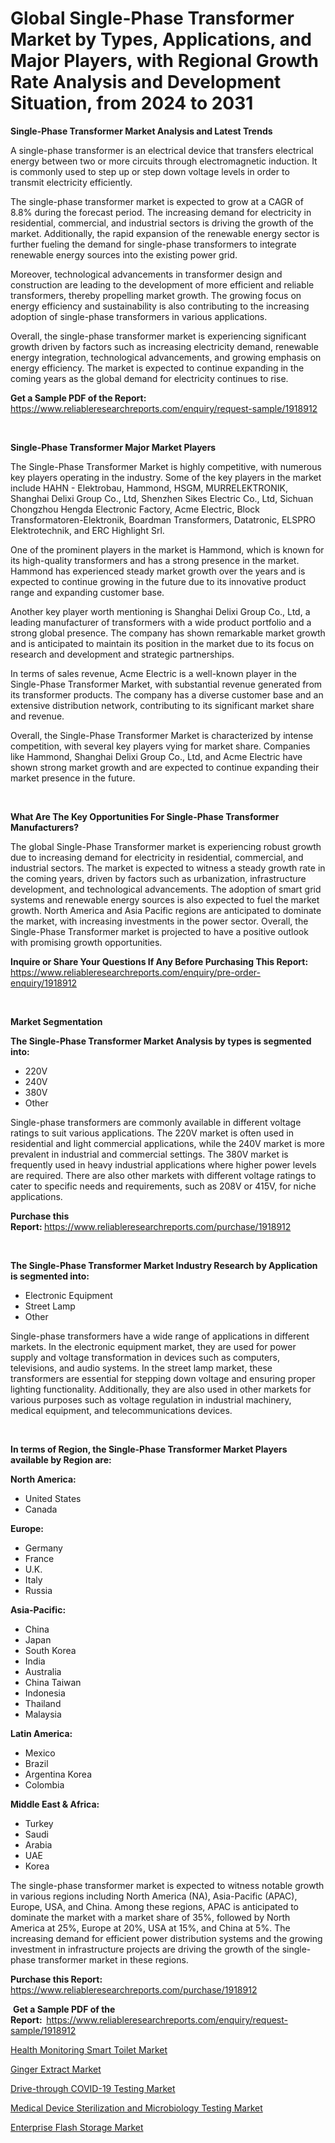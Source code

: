 <p><h1>Global Single-Phase Transformer Market by Types, Applications, and Major Players, with Regional Growth Rate Analysis and Development Situation, from 2024 to 2031</h1></p><p><strong>Single-Phase Transformer Market Analysis and Latest Trends</strong></p>
<p><p>A single-phase transformer is an electrical device that transfers electrical energy between two or more circuits through electromagnetic induction. It is commonly used to step up or step down voltage levels in order to transmit electricity efficiently.</p><p>The single-phase transformer market is expected to grow at a CAGR of 8.8% during the forecast period. The increasing demand for electricity in residential, commercial, and industrial sectors is driving the growth of the market. Additionally, the rapid expansion of the renewable energy sector is further fueling the demand for single-phase transformers to integrate renewable energy sources into the existing power grid.</p><p>Moreover, technological advancements in transformer design and construction are leading to the development of more efficient and reliable transformers, thereby propelling market growth. The growing focus on energy efficiency and sustainability is also contributing to the increasing adoption of single-phase transformers in various applications.</p><p>Overall, the single-phase transformer market is experiencing significant growth driven by factors such as increasing electricity demand, renewable energy integration, technological advancements, and growing emphasis on energy efficiency. The market is expected to continue expanding in the coming years as the global demand for electricity continues to rise.</p></p>
<p><strong>Get a Sample PDF of the Report:&nbsp;</strong> <a href="https://www.reliableresearchreports.com/enquiry/request-sample/1918912">https://www.reliableresearchreports.com/enquiry/request-sample/1918912</a></p>
<p>&nbsp;</p>
<p><strong>Single-Phase Transformer Major Market Players</strong></p>
<p><p>The Single-Phase Transformer Market is highly competitive, with numerous key players operating in the industry. Some of the key players in the market include HAHN - Elektrobau, Hammond, HSGM, MURRELEKTRONIK, Shanghai Delixi Group Co., Ltd, Shenzhen Sikes Electric Co., Ltd, Sichuan Chongzhou Hengda Electronic Factory, Acme Electric, Block Transformatoren-Elektronik, Boardman Transformers, Datatronic, ELSPRO Elektrotechnik, and ERC Highlight Srl.</p><p>One of the prominent players in the market is Hammond, which is known for its high-quality transformers and has a strong presence in the market. Hammond has experienced steady market growth over the years and is expected to continue growing in the future due to its innovative product range and expanding customer base.</p><p>Another key player worth mentioning is Shanghai Delixi Group Co., Ltd, a leading manufacturer of transformers with a wide product portfolio and a strong global presence. The company has shown remarkable market growth and is anticipated to maintain its position in the market due to its focus on research and development and strategic partnerships.</p><p>In terms of sales revenue, Acme Electric is a well-known player in the Single-Phase Transformer Market, with substantial revenue generated from its transformer products. The company has a diverse customer base and an extensive distribution network, contributing to its significant market share and revenue.</p><p>Overall, the Single-Phase Transformer Market is characterized by intense competition, with several key players vying for market share. Companies like Hammond, Shanghai Delixi Group Co., Ltd, and Acme Electric have shown strong market growth and are expected to continue expanding their market presence in the future.</p></p>
<p>&nbsp;</p>
<p><strong>What Are The Key Opportunities For Single-Phase Transformer Manufacturers?</strong></p>
<p><p>The global Single-Phase Transformer market is experiencing robust growth due to increasing demand for electricity in residential, commercial, and industrial sectors. The market is expected to witness a steady growth rate in the coming years, driven by factors such as urbanization, infrastructure development, and technological advancements. The adoption of smart grid systems and renewable energy sources is also expected to fuel the market growth. North America and Asia Pacific regions are anticipated to dominate the market, with increasing investments in the power sector. Overall, the Single-Phase Transformer market is projected to have a positive outlook with promising growth opportunities.</p></p>
<p><strong>Inquire or Share Your Questions If Any Before Purchasing This Report:</strong> <a href="https://www.reliableresearchreports.com/enquiry/pre-order-enquiry/1918912">https://www.reliableresearchreports.com/enquiry/pre-order-enquiry/1918912</a></p>
<p>&nbsp;</p>
<p><strong>Market Segmentation</strong></p>
<p><strong>The Single-Phase Transformer Market Analysis by types is segmented into:</strong></p>
<p><ul><li>220V</li><li>240V</li><li>380V</li><li>Other</li></ul></p>
<p><p>Single-phase transformers are commonly available in different voltage ratings to suit various applications. The 220V market is often used in residential and light commercial applications, while the 240V market is more prevalent in industrial and commercial settings. The 380V market is frequently used in heavy industrial applications where higher power levels are required. There are also other markets with different voltage ratings to cater to specific needs and requirements, such as 208V or 415V, for niche applications.</p></p>
<p><strong>Purchase this Report:&nbsp;</strong><a href="https://www.reliableresearchreports.com/purchase/1918912">https://www.reliableresearchreports.com/purchase/1918912</a></p>
<p>&nbsp;</p>
<p><strong>The Single-Phase Transformer Market Industry Research by Application is segmented into:</strong></p>
<p><ul><li>Electronic Equipment</li><li>Street Lamp</li><li>Other</li></ul></p>
<p><p>Single-phase transformers have a wide range of applications in different markets. In the electronic equipment market, they are used for power supply and voltage transformation in devices such as computers, televisions, and audio systems. In the street lamp market, these transformers are essential for stepping down voltage and ensuring proper lighting functionality. Additionally, they are also used in other markets for various purposes such as voltage regulation in industrial machinery, medical equipment, and telecommunications devices.</p></p>
<p>&nbsp;</p>
<p><strong>In terms of Region, the Single-Phase Transformer Market Players available by Region are:</strong></p>
<p>
    <p> <strong> North America: </strong>
        <ul>
            <li>United States</li>
            <li>Canada</li>
        </ul>
        </p> 
    <p> <strong> Europe: </strong>
        <ul>
            <li>Germany</li>
            <li>France</li>
            <li>U.K.</li>
            <li>Italy</li>
            <li>Russia</li>
        </ul>
        </p> 
    <p> <strong> Asia-Pacific: </strong>
        <ul>
            <li>China</li>
            <li>Japan</li>
            <li>South Korea</li>
            <li>India</li>
            <li>Australia</li>
            <li>China Taiwan</li>
            <li>Indonesia</li>
            <li>Thailand</li>
            <li>Malaysia</li>
        </ul>
        </p> 
    <p> <strong> Latin America: </strong>
        <ul>
            <li>Mexico</li>
            <li>Brazil</li>
            <li>Argentina Korea</li>
            <li>Colombia</li>
        </ul>
        </p> 
    <p> <strong> Middle East & Africa: </strong>
        <ul>
            <li>Turkey</li>
            <li>Saudi</li>
            <li>Arabia</li>
            <li>UAE</li>
            <li>Korea</li>
        </ul>
    </p>
    </p>
<p><p>The single-phase transformer market is expected to witness notable growth in various regions including North America (NA), Asia-Pacific (APAC), Europe, USA, and China. Among these regions, APAC is anticipated to dominate the market with a market share of 35%, followed by North America at 25%, Europe at 20%, USA at 15%, and China at 5%. The increasing demand for efficient power distribution systems and the growing investment in infrastructure projects are driving the growth of the single-phase transformer market in these regions.</p></p>
<p><strong>Purchase this Report: </strong><a href="https://www.reliableresearchreports.com/purchase/1918912">https://www.reliableresearchreports.com/purchase/1918912</a></p>
<p>&nbsp;<strong>Get a Sample PDF of the Report:&nbsp;&nbsp;</strong><a href="https://www.reliableresearchreports.com/enquiry/request-sample/1918912">https://www.reliableresearchreports.com/enquiry/request-sample/1918912</a></p>
<p><strong></strong></p>
<p><p><a href="https://three-jumbo-f6d.notion.site/Health-Monitoring-Smart-Toilet-Market-Offers-Provide-Insightful-Data-for-the-Time-Period-from-2024-t-34ba7f0a8de3432fbaf817738c21a647">Health Monitoring Smart Toilet Market</a></p><p><a href="https://view.publitas.com/reportprime-1/ginger-extract-market-a-comprehensive-report-of-its-market-share-growth-trends-2024-2031/">Ginger Extract Market</a></p><p><a href="https://iodized-pantydraco-05c.notion.site/Drive-through-COVID-19-Testing-Market-Offer-Valuable-Insights-into-Market-Size-Market-Share-Market-59a8d85dadfe47acaf9012c87ca58c8e">Drive-through COVID-19 Testing Market</a></p><p><a href="https://noble-drawer-34c.notion.site/Medical-Device-Sterilization-and-Microbiology-Testing-Market-Research-Report-The-Key-To-Successful--ad2c13c3913741ec8bde48ed00b40d9f">Medical Device Sterilization and Microbiology Testing Market</a></p><p><a href="https://view.publitas.com/reportprime-1/enterprise-flash-storage-market-research-report-provides-thorough-industry-overview-which-offers-an-in-depth-analysis-of-product-trends-and-new-market-divisions/">Enterprise Flash Storage Market</a></p></p>